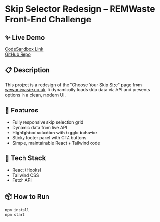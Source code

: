 # Skip Selector Redesign – REMWaste Front-End Challenge

## ✨ Live Demo
[CodeSandbox Link](https://codesandbox.io/p/github/Agbley/choose-your-skip-size-ui-redesign/main?import=true)  
[GitHub Repo](https://github.com/Agbley/choose-your-skip-size-ui-redesign)

## 📋 Description
This project is a redesign of the "Choose Your Skip Size" page from [wewantwaste.co.uk](https://wewantwaste.co.uk). It dynamically loads skip data via API and presents options in a clean, modern UI.

## 🎯 Features
- Fully responsive skip selection grid
- Dynamic data from live API
- Highlighted selection with toggle behavior
- Sticky footer panel with CTA buttons
- Simple, maintainable React + Tailwind code

## 🧱 Tech Stack
- React (Hooks)
- Tailwind CSS
- Fetch API

## 📦 How to Run
```bash
npm install
npm start
